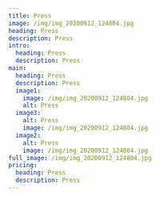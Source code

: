 ```yaml
---
title: Press
image: /img/img_20200912_124804.jpg
heading: Press
description: Press
intro:
  heading: Press
  description: Press
main:
  heading: Press
  description: Press
  image1:
    image: /img/img_20200912_124804.jpg
    alt: Press
  image3:
    alt: Press
    image: /img/img_20200912_124804.jpg
  image2:
    alt: Press
    image: /img/img_20200912_124804.jpg
full_image: /img/img_20200912_124804.jpg
pricing:
  heading: Press
  description: Press
---
```

